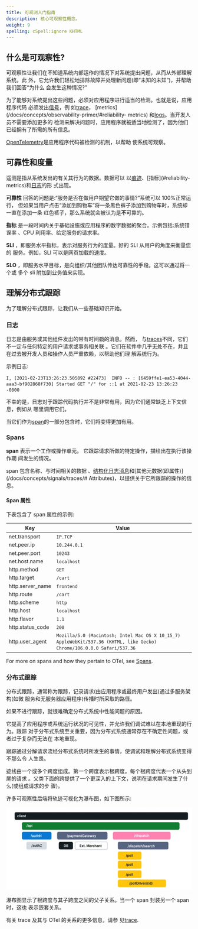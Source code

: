 ```yaml
---
title: 可观测入门指南
description: 核心可观察性概念。
weight: 9
spelling: cSpell:ignore KHTML
---
```


## 什么是可观察性?

可观察性让我们在不知道系统内部运作的情况下对系统提出问题，从而从外部理解系统。此
外，它允许我们轻松地排除故障并处理新问题(即“未知的未知”)，并帮助我们回答“为什么
会发生这种情况?”

为了能够对系统提出这些问题，必须对应用程序进行适当的检测。也就是说，应用程序代码
必须发出[信号](/docs/concepts/signals/)，例
如[trace](/docs/concepts/observability-primer/#distributed-traces)，
[metrics](/docs/concepts/observability-primer/#reliability- metrics)
和[logs](/docs/concepts/observability-primer/#logs)。当开发人员不需要添加更多的
检测来解决问题时，应用程序就被适当地检测了，因为他们已经拥有了所需的所有信息。

[OpenTelemetry](/docs/what-is-opentelemetry/)是应用程序代码被检测的机制，以帮助
使系统可观察。

## 可靠性和度量

遥测是指从系统发出的有关其行为的数据。数据可以
以[痕迹](#distributed-traces)、[指标](#reliability- metrics)和[日志](#logs)的形
式出现。

**可靠性** 回答的问题是:“服务是否在做用户期望它做的事情?”系统可以 100%正常运行，
但如果当用户点击“添加到购物车”将一条黑色裤子添加到购物车时，系统却一直在添加一条
红色裤子，那么系统就会被认为是**不**可靠的。

**指标** 是一段时间内关于基础设施或应用程序的数字数据的聚合。示例包括:系统错误率
、CPU 利用率、给定服务的请求率。

**SLI** ，即服务水平指标，表示对服务行为的度量。好的 SLI 从用户的角度来衡量您的
服务。例如，SLI 可以是网页加载的速度。

**SLO** ，即服务水平目标，是向组织/其他团队传达可靠性的手段。这可以通过将一个或
多个 sli 附加到业务值来实现。

## 理解分布式跟踪

为了理解分布式跟踪，让我们从一些基础知识开始。

### 日志

日志是由服务或其他组件发出的带有时间戳的消息。然而，
与[traces](#distributed-traces)不同，它们不一定与任何特定的用户请求或事务相关联
。它们在软件中几乎无处不在，并且在过去被开发人员和操作人员严重依赖，以帮助他们理
解系统行为。

示例日志:

```text
I, [2021-02-23T13:26:23.505892 #22473]  INFO -- : [6459ffe1-ea53-4044-aaa3-bf902868f730] Started GET "/" for ::1 at 2021-02-23 13:26:23 -0800
```

不幸的是，日志对于跟踪代码执行并不是非常有用，因为它们通常缺乏上下文信息，例如从
哪里调用它们。

当它们作为[span](#span)的一部分包含时，它们将变得更加有用。

### Spans

**span** 表示一个工作或操作单元。 它跟踪请求所做的特定操作，描绘出在执行该操作期
间发生的情况。

span 包含名称、与时间相关的数据
、[结构化日志消息](/docs/concepts/signals/traces/#span-events)和[其他元数据(即属性)](/docs/concepts/signals/traces/#
Attributes)，以提供关于它所跟踪的操作的信息。

#### Span 属性

下表包含了 span 属性的示例:

| Key              | Value                                                                                                                   |
| ---------------- | ----------------------------------------------------------------------------------------------------------------------- |
| net.transport    | `IP.TCP`                                                                                                                |
| net.peer.ip      | `10.244.0.1`                                                                                                            |
| net.peer.port    | `10243`                                                                                                                 |
| net.host.name    | `localhost`                                                                                                             |
| http.method      | `GET`                                                                                                                   |
| http.target      | `/cart`                                                                                                                 |
| http.server_name | `frontend`                                                                                                              |
| http.route       | `/cart `                                                                                                                |
| http.scheme      | `http`                                                                                                                  |
| http.host        | `localhost`                                                                                                             |
| http.flavor      | `1.1`                                                                                                                   |
| http.status_code | `200`                                                                                                                   |
| http.user_agent  | `Mozilla/5.0 (Macintosh; Intel Mac OS X 10_15_7) AppleWebKit/537.36 (KHTML, like Gecko) Chrome/106.0.0.0 Safari/537.36` |

For more on spans and how they pertain to OTel, see
[Spans](/docs/concepts/signals/traces/#spans).

### 分布式跟踪

分布式跟踪，通常称为跟踪，记录请求(由应用程序或最终用户发出)通过多服务架构(如微
服务和无服务器应用程序)传播时所采取的路径。

如果不进行跟踪，就很难确定分布式系统中性能问题的原因。

它提高了应用程序或系统运行状况的可见性，并允许我们调试难以在本地重现的行为。跟踪
对于分布式系统至关重要，因为分布式系统通常存在不确定性问题，或者过于复杂而无法在
本地重现。

跟踪通过分解请求流经分布式系统时所发生的事情，使调试和理解分布式系统变得不那么令
人生畏。

迹线由一个或多个跨度组成。第一个跨度表示根跨度。每个根跨度代表一个从头到尾的请求
。父类下面的跨提供了一个更深入的上下文，说明在请求期间发生了什么(或组成请求的步
骤)。

许多可观察性后端将轨迹可视化为瀑布图，如下图所示:

![Sample Trace](../../assets/img/waterfall_trace.png 'Trace waterfall diagram')

瀑布图显示了根跨度与其子跨度之间的父子关系。当一个 span 封装另一个 span 时，这也
表示嵌套关系。

有关 trace 及其与 OTel 的关系的更多信息，请参
见[trace](/docs/concepts/signals/traces/).
